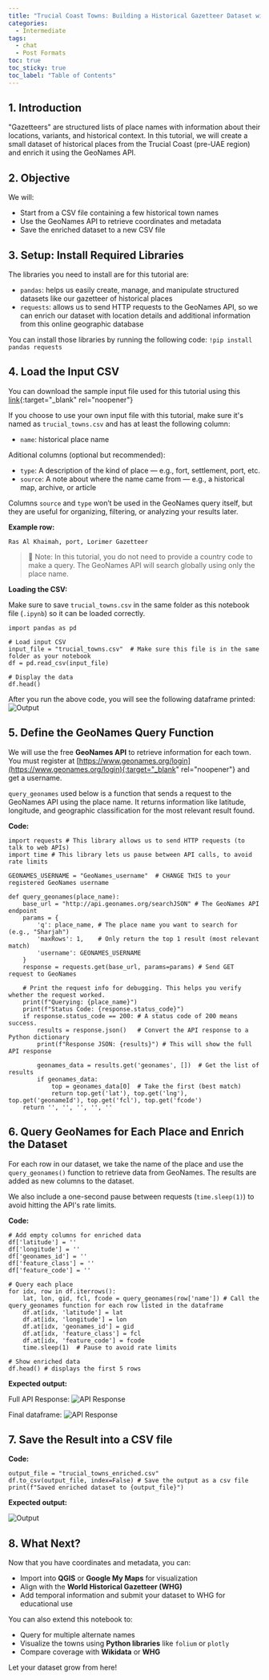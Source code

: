 ```yaml
---
title: "Trucial Coast Towns: Building a Historical Gazetteer Dataset with GeoNames"
categories:
  - Intermediate
tags:
  - chat
  - Post Formats
toc: true
toc_sticky: true
toc_label: "Table of Contents"
---
```


## 1. Introduction

"Gazetteers" are structured lists of place names with information about their locations, variants, and historical context. In this tutorial, we will create a small dataset of historical places from the Trucial Coast (pre-UAE region) and enrich it using the GeoNames API.

## 2. Objective
We will:
- Start from a CSV file containing a few historical town names
- Use the GeoNames API to retrieve coordinates and metadata
- Save the enriched dataset to a new CSV file


## 3. Setup: Install Required Libraries

The libraries you need to install are for this tutorial are:

- `pandas`: helps us easily create, manage, and manipulate structured datasets like our gazetteer of historical places
- `requests`: allows us to send HTTP requests to the GeoNames API, so we can enrich our dataset with location details and additional information from this online geographic database

You can install those libraries by running the following code:
```!pip install pandas requests```

## 4. Load the Input CSV

You can download the sample input file used for this tutorial using this [link](https://github.com/dhp-toolkit/dhp-toolkit.github.io/blob/master/assets/trucial_towns.csv.zip){:target="_blank" rel="noopener"}

If you choose to use your own input file with this tutorial, make sure it's named as `trucial_towns.csv` and has at least the following column:
- `name`: historical place name


Aditional columns (optional but recommended):
- `type`: A description of the kind of place — e.g., fort, settlement, port, etc.
- `source`: A note about where the name came from — e.g., a historical map, archive, or article

Columns `source` and `type` won’t be used in the GeoNames query itself, but they are useful for organizing, filtering, or analyzing your results later.

**Example row:**
```
Ras Al Khaimah,	port, Lorimer Gazetteer
```
> 📌 Note: In this tutorial, you do not need to provide a country code to make a query. The GeoNames API will search globally using only the place name.


**Loading the CSV:**

Make sure to save `trucial_towns.csv` in the same folder as this notebook file (`.ipynb`) so it can be loaded correctly.

```
import pandas as pd

# Load input CSV
input_file = "trucial_towns.csv"  # Make sure this file is in the same folder as your notebook
df = pd.read_csv(input_file)

# Display the data
df.head()
```

After you run the above code, you will see the following dataframe printed:
![Output](/assets/images/geonames/tutorial-geonames-4.1.png)


## 5. Define the GeoNames Query Function

We will use the free **GeoNames API** to retrieve information for each town. You must register at [https://www.geonames.org/login](https://www.geonames.org/login){:target="_blank" rel="noopener"} and get a username.

`query_geonames` used below is a function that sends a request to the GeoNames API using the place name. It returns information like latitude, longitude, and geographic classification for the most relevant result found.

**Code:**
```
import requests # This library allows us to send HTTP requests (to talk to web APIs)
import time # This library lets us pause between API calls, to avoid rate limits

GEONAMES_USERNAME = "GeoNames_username"  # CHANGE THIS to your registered GeoNames username

def query_geonames(place_name):
    base_url = "http://api.geonames.org/searchJSON" # The GeoNames API endpoint
    params = {
        'q': place_name, # The place name you want to search for (e.g., "Sharjah")
        'maxRows': 1,    # Only return the top 1 result (most relevant match)
        'username': GEONAMES_USERNAME
    }
    response = requests.get(base_url, params=params) # Send GET request to GeoNames
    
    # Print the request info for debugging. This helps you verify whether the request worked.
    print(f"Querying: {place_name}")
    print(f"Status Code: {response.status_code}") 
    if response.status_code == 200: # A status code of 200 means success.
        results = response.json()   # Convert the API response to a Python dictionary
        print(f"Response JSON: {results}") # This will show the full API response
        
        geonames_data = results.get('geonames', [])  # Get the list of results
        if geonames_data:
            top = geonames_data[0]  # Take the first (best match)
            return top.get('lat'), top.get('lng'), top.get('geonameId'), top.get('fcl'), top.get('fcode')
    return '', '', '', '', ''
```


## 6. Query GeoNames for Each Place and Enrich the Dataset

For each row in our dataset, we take the name of the place and use the `query_geonames()` function to retrieve data from GeoNames. The results are added as new columns to the dataset.

We also include a one-second pause between requests (`time.sleep(1)`) to avoid hitting the API's rate limits.

**Code:**
```
# Add empty columns for enriched data
df['latitude'] = ''
df['longitude'] = ''
df['geonames_id'] = ''
df['feature_class'] = ''
df['feature_code'] = ''

# Query each place
for idx, row in df.iterrows():
    lat, lon, gid, fcl, fcode = query_geonames(row['name']) # Call the query_geonames function for each row listed in the dataframe
    df.at[idx, 'latitude'] = lat
    df.at[idx, 'longitude'] = lon
    df.at[idx, 'geonames_id'] = gid
    df.at[idx, 'feature_class'] = fcl
    df.at[idx, 'feature_code'] = fcode
    time.sleep(1)  # Pause to avoid rate limits

# Show enriched data
df.head() # displays the first 5 rows
```

**Expected output:**

Full API Response:
![API Response](/assets/images/geonames/tutorial-geonames-6.1.png)

Final dataframe:
![API Response](/assets/images/geonames/tutorial-geonames-6.2.png)

## 7. Save the Result into a CSV file

**Code:**
```
output_file = "trucial_towns_enriched.csv"
df.to_csv(output_file, index=False) # Save the output as a csv file
print(f"Saved enriched dataset to {output_file}")
```
**Expected output:**

![Output](/assets/images/geonames/tutorial-geonames-7.1.png)


## 8. What Next?

Now that you have coordinates and metadata, you can:
- Import into **QGIS** or **Google My Maps** for visualization
- Align with the **World Historical Gazetteer (WHG)**
- Add temporal information and submit your dataset to WHG for educational use

You can also extend this notebook to:
- Query for multiple alternate names
- Visualize the towns using **Python libraries** like `folium` or `plotly`
- Compare coverage with **Wikidata** or **WHG**

Let your dataset grow from here!
